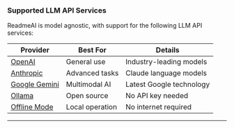### Supported LLM API Services

ReadmeAI is model agnostic, with support for the following LLM API services:

| Provider                     | Best For        | Details                  |
|------------------------------|-----------------|--------------------------|
| [OpenAI][openai]             | General use     | Industry-leading models  |
| [Anthropic][anthropic]       | Advanced tasks  | Claude language models   |
| [Google Gemini][gemini]      | Multimodal AI   | Latest Google technology |
| [Ollama][ollama]             | Open source     | No API key needed        |
| [Offline Mode][offline-mode] | Local operation | No internet required     |

---

<!-- REFERENCE LINKS -->
[anthropic]: https://docs.anthropic.com/en/home
[gemini]: https://ai.google.dev/tutorials/python_quickstart
[offline-mode]: https://github.com/eli64s/readme-ai/blob/main/examples/offline-mode/readme-litellm.md
[ollama]: https://github.com/ollama/ollama
[openai]: https://platform.openai.com/docs/quickstart/account-setup:
